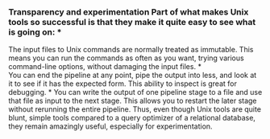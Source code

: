 ### Transparency and experimentation Part of what makes Unix tools so successful is that they make it quite easy to see what is going on: *  
The input files to Unix commands are normally treated as immutable. This means you can run the
commands as often as you want, trying various command-line options, without damaging the input
files. *  
You can end the pipeline at any point, pipe the output into less, and look at it to see if it
has the expected form. This ability to inspect is great for debugging. *  You can write the output of one pipeline stage to a file and use that file as input to the next
stage. This allows you to restart the later stage without rerunning the entire pipeline. Thus, even though Unix tools are quite blunt, simple tools compared to a query optimizer of a
relational database, they remain amazingly useful, especially for experimentation.